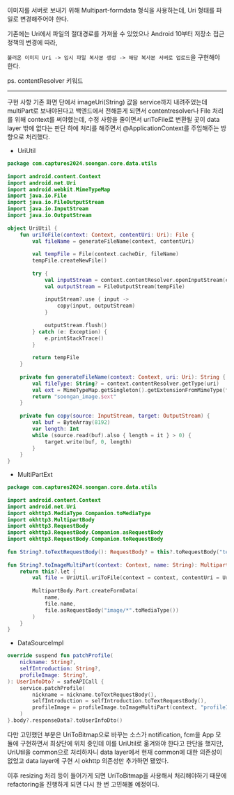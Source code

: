 이미지를 서버로 보내기 위해 Multipart-formdata 형식을 사용하는데, Uri 형태를 파일로 변경해주어야 한다.

기존에는 Uri에서 파일의 절대경로를 가져올 수 있었으나 Android 10부터 저장소 접근 정책의 변경에 따라,

`불러온 이미지 Uri -> 임시 파일 복사본 생성 -> 해당 복사본 서버로 업로드`을 구현해야 한다.

ps. contentResolver 키워드

- - -
구현 사항
기존 화면 단에서 imageUri(String) 값을 service까지 내려주었는데 multiPart로 보내야된다고 백엔드에서 전해듣게 되면서 contentresolver나 File 처리를 위해 context를 써야했는데, 수정 사항을 줄이면서 uriToFile로 변환될 곳이 data layer 밖에 없다는 판단 하에 처리를 해주면서 @ApplicationContext를 주입해주는 방향으로 처리했다.

- UriUtil
```kotlin
package com.captures2024.soongan.core.data.utils  
  
import android.content.Context  
import android.net.Uri  
import android.webkit.MimeTypeMap  
import java.io.File  
import java.io.FileOutputStream  
import java.io.InputStream  
import java.io.OutputStream  
  
object UriUtil {  
    fun uriToFile(context: Context, contentUri: Uri): File {  
        val fileName = generateFileName(context, contentUri)  
  
        val tempFile = File(context.cacheDir, fileName)  
        tempFile.createNewFile()  
  
        try {  
            val inputStream = context.contentResolver.openInputStream(contentUri)  
            val outputStream = FileOutputStream(tempFile)  
  
            inputStream?.use { input ->  
                copy(input, outputStream)  
            }  
  
            outputStream.flush()  
        } catch (e: Exception) {  
            e.printStackTrace()  
        }  
  
        return tempFile  
    }  
  
    private fun generateFileName(context: Context, uri: Uri): String {  
        val fileType: String? = context.contentResolver.getType(uri)  
        val ext = MimeTypeMap.getSingleton().getExtensionFromMimeType(fileType) ?: ""  
        return "soongan_image.$ext"  
    }  
  
    private fun copy(source: InputStream, target: OutputStream) {  
        val buf = ByteArray(8192)  
        var length: Int  
        while (source.read(buf).also { length = it } > 0) {  
            target.write(buf, 0, length)  
        }  
    }  
}
```

- MultiPartExt
```kotlin
package com.captures2024.soongan.core.data.utils  
  
import android.content.Context  
import android.net.Uri  
import okhttp3.MediaType.Companion.toMediaType  
import okhttp3.MultipartBody  
import okhttp3.RequestBody  
import okhttp3.RequestBody.Companion.asRequestBody  
import okhttp3.RequestBody.Companion.toRequestBody  
  
fun String?.toTextRequestBody(): RequestBody? = this?.toRequestBody("text/plain".toMediaType())  
  
fun String?.toImageMultiPart(context: Context, name: String): MultipartBody.Part? {  
    return this?.let {  
        val file = UriUtil.uriToFile(context = context, contentUri = Uri.parse(this))  
  
        MultipartBody.Part.createFormData(  
            name,  
            file.name,  
            file.asRequestBody("image/*".toMediaType())  
        )  
    }  
}
```

- DataSourceImpl
```kotlin
override suspend fun patchProfile(  
    nickname: String?,  
    selfIntroduction: String?,  
    profileImage: String?,  
): UserInfoDto? = safeAPICall {  
    service.patchProfile(  
        nickname = nickname.toTextRequestBody(),  
        selfIntroduction = selfIntroduction.toTextRequestBody(),  
        profileImage = profileImage.toImageMultiPart(context, "profileImage"),  
    )  
}.body?.responseData?.toUserInfoDto()
```


다만 고민했던 부분은 UriToBitmap으로 바꾸는 소스가 notification, fcm을 App 모듈에 구현하면서 최상단에 위치 중인데 이를 UriUtil로 옮겨와야 한다고 판단을 했지만, UriUtil을 common으로 처리하자니 data layer에서 현재 common에 대한 의존성이 없었고 data layer에 구현 시 okhttp 의존성만 추가하면 됐었다.

이후 resizing 처리 등이 들어가게 되면 UriToBitmap을 사용해서 처리해야하기 때문에 refactoring을 진행하게 되면 다시 한 번 고민해볼 예정이다.
